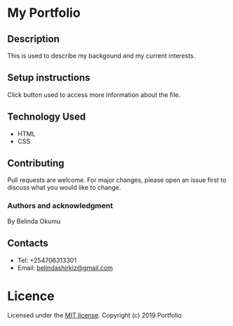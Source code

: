 # My Portfolio
## Description
This is used to describe my backgound and my current interests.
## Setup instructions
Click button used to access more information about the file.
## Technology Used
* HTML
* CSS
## Contributing
Pull requests are welcome. For major changes, please open an issue first to discuss what you would like to change.
### Authors and acknowledgment
By Belinda Okumu
## Contacts
* Tel: +254706313301
* Email: belindashirkiz@gmail.com
# Licence
Licensed under the  [MIT license](LICENSE).
Copyright (c) 2019 Portfolio

